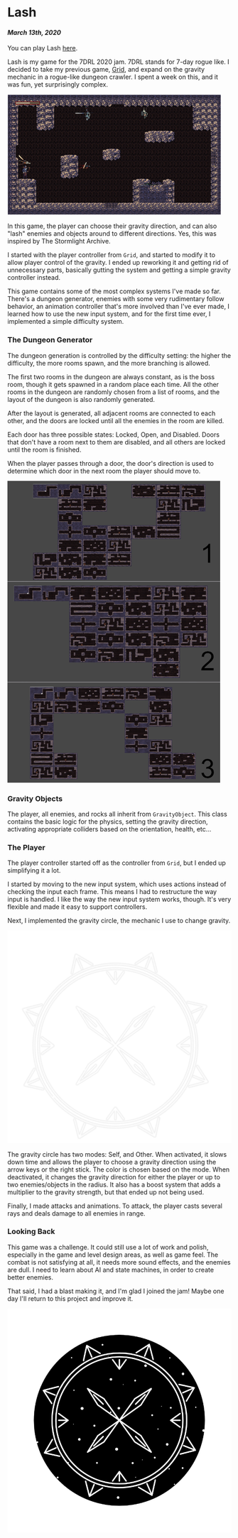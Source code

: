 [comment]: # (*.title*Lash*.title*)
[comment]: # (*.desc*My entry to the 7DRL jam 2020.*.desc*)
[comment]: # (*.tags*unity, C#, game, 7DRL, project, jam, 2020, finished, featured*.tags*)
[comment]: # (*.date*13-3-2020*.date*)

# Lash

#### *March 13th, 2020*

You can play Lash [here](https://hadidanial.itch.io/lash).

Lash is my game for the 7DRL 2020 jam. 7DRL stands for 7-day rogue like. I decided to take my previous game, [Grid](http://hadidanial.com/blog/2020/2/grid.html), and expand on the gravity mechanic in a rogue-like dungeon crawler. I spent a week on this, and it was fun, yet surprisingly complex.

![Screenshot](lash_assets/Screenshot.png)

In this game, the player can choose their gravity direction, and can also "lash" enemies and objects around to different directions. Yes, this was inspired by The Stormlight Archive.

I started with the player controller from `Grid`, and started to modify it to allow player control of the gravity. I ended up reworking it and getting rid of unnecessary parts, basically gutting the system and getting a simple gravity controller instead.

This game contains some of the most complex systems I've made so far. There's a dungeon generator, enemies with some very rudimentary follow behavior, an animation controller that's more involved than I've ever made, I learned how to use the new input system, and for the first time ever, I implemented a simple difficulty system.

### The Dungeon Generator

The dungeon generation is controlled by the difficulty setting: the higher the difficulty, the more rooms spawn, and the more branching is allowed.

The first two rooms in the dungeon are always constant, as is the boss room, though it gets spawned in a random place each time. All the other rooms in the dungeon are randomly chosen from a list of rooms, and the layout of the dungeon is also randomly generated.

After the layout is generated, all adjacent rooms are connected to each other, and the doors are locked until all the enemies in the room are killed.

Each door has three possible states: Locked, Open, and Disabled. Doors that don't have a room next to them are disabled, and all others are locked until the room is finished.

When the player passes through a door, the door's direction is used to determine which door in the next room the player should move to.

![GenerationExamples](lash_assets/GenerationExamples.png)

### Gravity Objects

The player, all enemies, and rocks all inherit from `GravityObject`. This class contains the basic logic for the physics, setting the gravity direction, activating appropriate colliders based on the orientation, health, etc...

### The Player

The player controller started off as the controller from `Grid`, but I ended up simplifying it a lot.

I started by moving to the new input system, which uses actions instead of checking the input each frame. This means I had to restructure the way input is handled. I like the way the new input system works, though. It's very flexible and made it easy to support controllers.

Next, I implemented the gravity circle, the mechanic I use to change gravity.

![Gravity Circle](lash_assets/circle_white.png)

The gravity circle has two modes: Self, and Other. When activated, it slows down time and allows the player to choose a gravity direction using the arrow keys or the right stick. The color is chosen based on the mode. When deactivated, it changes the gravity direction for either the player or up to two enemies/objects in the radius. It also has a boost system that adds a multiplier to the gravity strength, but that ended up not being used.

Finally, I made attacks and animations. To attack, the player casts several rays and deals damage to all enemies in range.

### Looking Back

This game was a challenge. It could still use a lot of work and polish, especially in the game and level design areas, as well as game feel. The combat is not satisfying at all, it needs more sound effects, and the enemies are dull. I need to learn about AI and state machines, in order to create better enemies.

That said, I had a blast making it, and I'm glad I joined the jam! Maybe one day I'll return to this project and improve it.

![Icon](lash_assets/icon.png)
